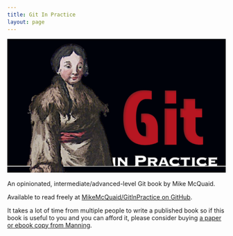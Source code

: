 ```yaml
---
title: Git In Practice
layout: page
---
```

![Git In Practice](/images/a/gitinpractice.png)

An opinionated, intermediate/advanced-level Git book by Mike McQuaid.

Available to read freely at [MikeMcQuaid/GitInPractice on GitHub](https://github.com/MikeMcQuaid/GitInPractice#readme).

It takes a lot of time from multiple people to write a published book so if this book is useful to you and you can afford it, please consider buying [a paper or ebook copy from Manning](http://www.manning.com/mcquaid/?a_aid=MikeMcQuaid&a_bid=5688bbf4).
